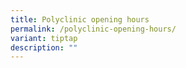 ```yaml
---
title: Polyclinic opening hours
permalink: /polyclinic-opening-hours/
variant: tiptap
description: ""
---
```

